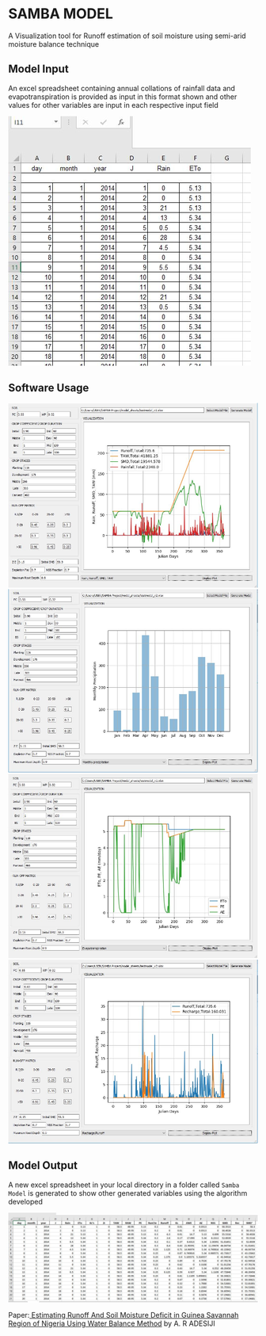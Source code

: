# SAMBA MODEL
A Visualization tool for Runoff estimation of soil moisture using semi-arid moisture balance technique

## Model Input 
An excel spreadsheet containing annual collations of rainfall data and evapotranspiration is provided as input
in this format shown and other values for other variables are input in each respective input field

![Screenshot](images/excel_1.jpg)

## Software Usage
![Screenshot](images/image_1.jpg)
![Screenshot](images/image_2.jpg)
![Screenshot](images/image_3.jpg)
![Screenshot](images/image_4.jpg)



## Model Output
A new excel spreadsheet in your local directory in a folder called `Samba Model` is generated to show other generated variables using the algorithm developed


![Screenshot](images/excel_2.jpg)

Paper:[ Estimating Runoff And Soil Moisture Deficit in Guinea Savannah Region of Nigeria Using Water Balance Method](https://www.ajol.info/index.php/njtd/article/viewFile/117691/107319) by A. R ADESIJI